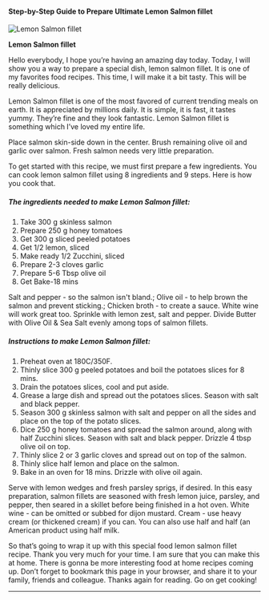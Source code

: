             

#### Step-by-Step Guide to Prepare Ultimate Lemon Salmon fillet

![Lemon Salmon fillet](https://img-global.cpcdn.com/recipes/314368d86a441d85/751x532cq70/lemon-salmon-fillet-recipe-main-photo.jpg)

**Lemon Salmon fillet**

Hello everybody, I hope you’re having an amazing day today. Today, I will show you a way to prepare a special dish, lemon salmon fillet. It is one of my favorites food recipes. This time, I will make it a bit tasty. This will be really delicious.

Lemon Salmon fillet is one of the most favored of current trending meals on earth. It is appreciated by millions daily. It is simple, it is fast, it tastes yummy. They’re fine and they look fantastic. Lemon Salmon fillet is something which I’ve loved my entire life.

Place salmon skin-side down in the center. Brush remaining olive oil and garlic over salmon. Fresh salmon needs very little preparation.

To get started with this recipe, we must first prepare a few ingredients. You can cook lemon salmon fillet using 8 ingredients and 9 steps. Here is how you cook that.

##### The ingredients needed to make Lemon Salmon fillet:

1.  Take 300 g skinless salmon
2.  Prepare 250 g honey tomatoes
3.  Get 300 g sliced peeled potatoes
4.  Get 1/2 lemon, sliced
5.  Make ready 1/2 Zucchini, sliced
6.  Prepare 2-3 cloves garlic
7.  Prepare 5-6 Tbsp olive oil
8.  Get Bake-18 mins

Salt and pepper - so the salmon isn't bland.; Olive oil - to help brown the salmon and prevent sticking.; Chicken broth - to create a sauce. White wine will work great too. Sprinkle with lemon zest, salt and pepper. Divide Butter with Olive Oil & Sea Salt evenly among tops of salmon fillets.

##### Instructions to make Lemon Salmon fillet:

1.  Preheat oven at 180C/350F.
2.  Thinly slice 300 g peeled potatoes and boil the potatoes slices for 8 mins.
3.  Drain the potatoes slices, cool and put aside.
4.  Grease a large dish and spread out the potatoes slices. Season with salt and black pepper.
5.  Season 300 g skinless salmon with salt and pepper on all the sides and place on the top of the potato slices.
6.  Dice 250 g honey tomatoes and spread the salmon around, along with half Zucchini slices. Season with salt and black pepper. Drizzle 4 tbsp olive oil on top.
7.  Thinly slice 2 or 3 garlic cloves and spread out on top of the salmon.
8.  Thinly slice half lemon and place on the salmon.
9.  Bake in an oven for 18 mins. Drizzle with olive oil again.

Serve with lemon wedges and fresh parsley sprigs, if desired. In this easy preparation, salmon fillets are seasoned with fresh lemon juice, parsley, and pepper, then seared in a skillet before being finished in a hot oven. White wine - can be omitted or subbed for dijon mustard. Cream - use heavy cream (or thickened cream) if you can. You can also use half and half (an American product using half milk.

So that’s going to wrap it up with this special food lemon salmon fillet recipe. Thank you very much for your time. I am sure that you can make this at home. There is gonna be more interesting food at home recipes coming up. Don’t forget to bookmark this page in your browser, and share it to your family, friends and colleague. Thanks again for reading. Go on get cooking!

* * *